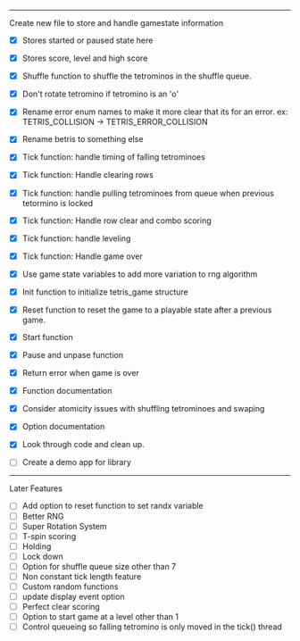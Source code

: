 _______________________________________________________
Create new file to store and handle gamestate information
 - [x] Stores started or paused state here
 - [x] Stores score, level and high score
 - [x] Shuffle function to shuffle the tetrominos in the shuffle queue. 
 - [x] Don't rotate tetromino if tetromino is an 'o'
 - [x] Rename error enum names to make it more clear that its for an error. ex: TETRIS_COLLISION -> TETRIS_ERROR_COLLISION
 - [x] Rename betris to something else
 - [x] Tick function: handle timing of falling tetrominoes
 - [x] Tick function: Handle clearing rows
 - [x] Tick function: handle pulling tetrominoes from queue when previous tetormino is locked
 - [x] Tick function: Handle row clear and combo scoring 
 - [x] Tick function: handle leveling
 - [x] Tick function: Handle game over
 - [x] Use game state variables to add more variation to rng algorithm
 - [x] Init function to initialize tetris_game structure
 - [x] Reset function to reset the game to a playable state after a previous game. 
 - [x] Start function
 - [x] Pause and unpase function
 - [x] Return error when game is over
 - [x] Function documentation 
 - [x] Consider atomicity issues with shuffling tetrominoes and swaping 
 - [x] Option documentation
 - [x] Look through code and clean up. 
 - [ ] Create a demo app for library


___________________________________________________
Later Features
 - [ ] Add option to reset function to set randx variable
 - [ ] Better RNG
 - [ ] Super Rotation System 
 - [ ] T-spin scoring
 - [ ] Holding
 - [ ] Lock down
 - [ ] Option for shuffle queue size other than 7
 - [ ] Non constant tick length feature
 - [ ] Custom random functions
 - [ ] update display event option 
 - [ ] Perfect clear scoring
 - [ ] Option to start game at a level other than 1
 - [ ] Control queueing so falling tetromino is only moved in the tick() thread